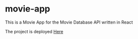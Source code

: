 # movie-app
This is a Movie App for the Movie Database API written in React

The project is deployed [Here](https://movie-app9.netlify.app/)